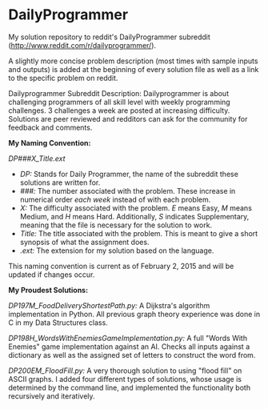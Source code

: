 # DailyProgrammer
My solution repository to reddit's DailyProgrammer subreddit (http://www.reddit.com/r/dailyprogrammer/).

A slightly more concise problem description (most times with sample inputs and outputs) is added at the beginning of every solution file as well as a link to the specific problem on reddit.

Dailyprogrammer Subreddit Description:
Dailyprogrammer is about challenging programmers of all skill level with weekly programming challenges. 3 challenges a week are posted at increasing difficulty. Solutions are peer reviewed and redditors can ask for the community for feedback and comments.

**My Naming Convention:**

*DP###X_Title.ext*

- *DP:* Stands for Daily Programmer, the name of the subreddit these solutions are written for.
- *###:* The number associated with the problem. These increase in numerical order *each week* instead of with each problem.
- *X:* The difficulty associated with the problem. *E* means Easy, *M* means Medium, and *H* means Hard. Additionally, *S* indicates Supplementary, meaning that the file is necessary for the solution to work.
- *Title:* The title associated with the problem. This is meant to give a short synopsis of what the assignment does.
- *.ext:* The extension for my solution based on the language.

This naming convention is current as of February 2, 2015 and will be updated if changes occur.

**My Proudest Solutions:**

*DP197M_FoodDeliveryShortestPath.py:* A Dijkstra's algorithm implementation in Python. All previous graph theory experience was done in C in my Data Structures class.

*DP198H_WordsWithEnemiesGameImplementation.py:* A full "Words With Enemies" game implementation against an AI. Checks all inputs against a dictionary as well as the assigned set of letters to construct the word from.

*DP200EM_FloodFill.py:* A very thorough solution to using "flood fill" on ASCII graphs. I added four different types of solutions, whose usage is determined by the command line, and implemented the functionality both recursively and iteratively.
